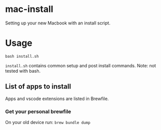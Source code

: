 # mac-install
Setting up your new Macbook with an install script.

# Usage
`bash install.sh`

`install.sh` contains common setup and post install commands.
Note: not tested with bash.

## List of apps to install
Apps and vscode extensions are listed in Brewfile.

### Get your personal brewfile
On your old device run:
`brew bundle dump`
